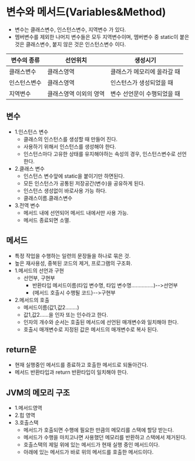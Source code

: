 # 변수와 메서드(Variables&Method)
- 변수는 클래스변수, 인스턴스변수, 지역변수 가 있다.
- 멤버변수를 제외한 나머지 변수들은 모두 지역변수이며, 멤버변수 중 static이 붙은 것은 클래스변수, 붙지 않은 것은 인스턴스변수 이다.

|변수의 종류|선언위치|생성시기|
|--|--|--|
|클래스변수|클래스영역|클래스가 메모리에 올라갈 때|
|인스턴스변수|클래스영역|인스턴스가 생성되었을 때|
|지역변수|클래스영역 이외의 영역|변수 선언문이 수행되었을 때|

## 변수
- 1.인스턴스 변수
  - 클래스의 인스턴스를 생성할 때 만들어 진다.
  - 사용하기 위해서 인스턴스를 생성해야 한다.
  - 인스턴스마다 고유한 상태를 유지해야하는 속성의 경우, 인스턴스변수로 선언한다.
- 2.클래스 변수
  - 인스턴스 변수앞에 static을 붙이기만 하면된다.
  - 모든 인스턴스가 공통된 저장공간(변수)을 공유하게 된다.
  - 인스턴스 생성없이 바로사용 가능 하다.
  - 클래스이름.클래스변수
- 3.전역 변수
  - 메서드 내에 선언되어 메서드 내에서만 사용 가능.
  - 메서드 종료되면 소멸.
  
## 메서드
- 특정 작업을 수행하는 일련의 문장들을 하나로 묶은 것.
- 높은 재사용성, 중복된 코드의 제거, 프로그램의 구조화.
- 1.메서드의 선언과 구현
  - 선언부, 구현부    
    - 반환타입 메서드이름(타입 변수명, 타입 변수명...............)-->선언부
    - {메서드 호출시 수행될 코드}-->구현부
- 2.메서드의 호출
  - 메서드이름(값1,값2........)
  - 값1,값2......을 인자 또는 인수라고 한다.
  - 인자의 개수와 순서는 호출된 메서드에 선언된 매개변수와 일치해야 한다.
  - 호출시 매개변수로 지정된 값은 메서드의 매개변수로 복사 된다.
## return문
- 현재 실행중인 메서드를 종료하고 호출한 메서드로 되돌아간다.
- 메서드 반환타입과 return 반환타입이 일치해야 한다.
## JVM의 메모리 구조
- 1.메서드영역
- 2.힙 영역
- 3.호출스택
  - 메서드가 호출되면 수행에 필요한 만큼의 메모리를 스택에 할당 받는다.
  - 메서드가 수행을 마치고나면 사용했던 메모리를 반환하고 스택에서 제거된다.
  - 호출스택의 제일 위에 있는 메서드가 현재 실행 중인 메서드이다.
  - 아래에 있는 메서드가 바로 위의 메서드를 호출한 메서드이다.
